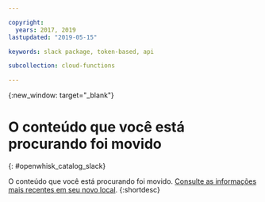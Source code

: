 ```yaml
---

copyright:
  years: 2017, 2019
lastupdated: "2019-05-15"

keywords: slack package, token-based, api

subcollection: cloud-functions

---
```


{:new_window: target="_blank"}
# O conteúdo que você está procurando foi movido
{: #openwhisk_catalog_slack}

O conteúdo que você está procurando foi movido. [Consulte as informações mais recentes em seu novo local](/docs/openwhisk?topic=cloud-functions-pkg_slack).
{:shortdesc}
